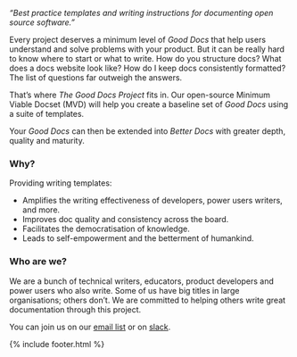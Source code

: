 _“Best practice templates and writing instructions for documenting open source software.”_

Every project deserves a minimum level of _Good Docs_ that help users understand and solve problems with your product. But it can be really hard to know where to start or what to write. How do you structure docs? What does a docs website look like? How do I keep docs consistently formatted? The list of questions far outweigh the answers.

That’s where _The Good Docs Project_ fits in. Our open-source Minimum Viable Docset (MVD) will help you create a baseline set of _Good Docs_ using a suite of templates. 

Your _Good Docs_ can then be extended into _Better Docs_ with greater depth, quality and maturity.

### Why?

Providing writing templates:

*   Amplifies the writing effectiveness of developers, power users writers, and more.
*   Improves doc quality and consistency across the board.
*   Facilitates the democratisation of knowledge.
*   Leads to self-empowerment and the betterment of humankind.

### Who are we?

We are a bunch of technical writers, educators, product developers and power users who also write. Some of us have big titles in large organisations; others don’t. We are committed to helping others write great documentation through this project. 

You can join us on our [email list](https://lists.osgeo.org/mailman/listinfo/seasonofdocs) or on [slack](https://thegooddocs.slack.com).

{% include footer.html %}

